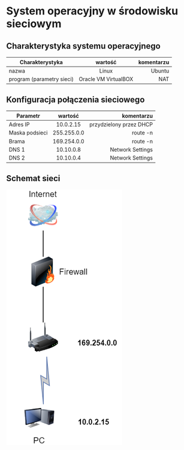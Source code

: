 System operacyjny w środowisku sieciowym
=========================================

Charakterystyka systemu operacyjnego
------------------------------------

| Charakterystyka | wartość           | komentarzu |
| ------------- |:-------------:| -----:|
| nazwa      | Linux | Ubuntu |
| program (parametry sieci)      |Oracle VM VirtualBOX |NAT|


Konfiguracja połączenia sieciowego
----------------------------------

| Parametr | wartość           | komentarzu |
| ------------- |:-------------:| -----:|
| Adres IP      | 10.0.2.15 | przydzielony przez DHCP |
| Maska podsieci      |255.255.0.0| route -n |
| Brama      |169.254.0.0| route -n |
| DNS 1   |10.10.0.8| Network Settings |
| DNS 2   |10.10.0.4| Network Settings |

Schemat sieci
-------------
![alt schemat](https://github.com/marjolaMachnik/sk-2019/blob/master/Untitled%20Diagram.png)

